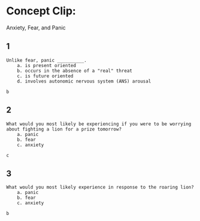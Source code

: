 # Concept Clip:
Anxiety, Fear, and Panic

## 1
```Gezhi
Unlike fear, panic __________.
	a. is present oriented
	b. occurs in the absence of a "real" threat
	c. is future oriented
	d. involves autonomic nervous system (ANS) arousal
```
```Gezhi
b
```

## 2
```Gezhi
What would you most likely be experiencing if you were to be worrying about fighting a lion for a prize tomorrow?
	a. panic
	b. fear
	c. anxiety
```
```Gezhi
c
```

## 3
```Gezhi
What would you most likely experience in response to the roaring lion?
	a. panic
	b. fear
	c. anxiety
```
```Gezhi
b
```
